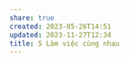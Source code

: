 ```yaml
---
share: true
created: 2023-05-26T14:51
updated: 2023-11-27T12:34
title: 5 Làm việc cùng nhau
---
```


